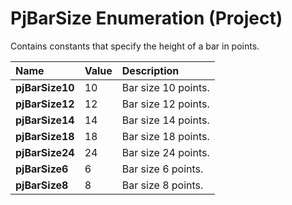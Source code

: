 
# PjBarSize Enumeration (Project)

Contains constants that specify the height of a bar in points.



|**Name**|**Value**|**Description**|
|:-----|:-----|:-----|
| **pjBarSize10**|10|Bar size 10 points.|
| **pjBarSize12**|12|Bar size 12 points.|
| **pjBarSize14**|14|Bar size 14 points.|
| **pjBarSize18**|18|Bar size 18 points.|
| **pjBarSize24**|24|Bar size 24 points.|
| **pjBarSize6**|6|Bar size 6 points.|
| **pjBarSize8**|8|Bar size 8 points.|

